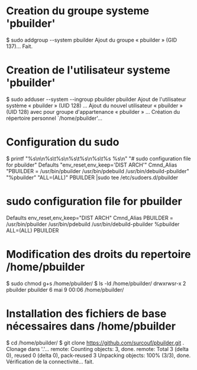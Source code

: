 

# Creation du groupe systeme 'pbuilder'

$ sudo addgroup --system pbuilder 
Ajout du groupe « pbuilder » (GID 137)...
Fait.

# Creation de l'utilisateur systeme 'pbuilder'

$ sudo adduser --system --ingroup pbuilder pbuilder
Ajout de l'utilisateur système « pbuilder » (UID 128) ...
Ajout du nouvel utilisateur « pbuilder » (UID 128) avec pour groupe d'appartenance « pbuilder » ...
Création du répertoire personnel `/home/pbuilder'...

# Configuration du sudo

$ printf "%s\n\n%s\t%s\n%s\t%s\n%s\t%s %s\n" "# sudo configuration file for pbuilder" Defaults "env_reset,env_keep='DIST ARCH'" Cmnd_Alias "PBUILDER = /usr/bin/pbuilder /usr/bin/pdebuild /usr/bin/debuild-pbuilder" "%pbuilder" "ALL=(ALL)" PBUILDER |sudo tee /etc/sudoers.d/pbuilder
# sudo configuration file for pbuilder

Defaults	env_reset,env_keep="DIST ARCH"
Cmnd_Alias	PBUILDER = /usr/bin/pbuilder /usr/bin/pdebuild /usr/bin/debuild-pbuilder
%pbuilder	ALL=(ALL) PBUILDER

# Modification des droits du repertoire /home/pbuilder

$ sudo chmod g+s /home/pbuilder/
$ ls -ld /home/pbuilder/
drwxrwsr-x 2 pbuilder pbuilder 6 mai    9 00:06 /home/pbuilder/

# Installation des fichiers de base nécessaires dans /home/pbuilder

$ cd /home/pbuilder/
$ git clone https://github.com/surcouf/pbuilder.git .
Clonage dans '.'...
remote: Counting objects: 3, done.
remote: Total 3 (delta 0), reused 0 (delta 0), pack-reused 3
Unpacking objects: 100% (3/3), done.
Vérification de la connectivité... fait.

